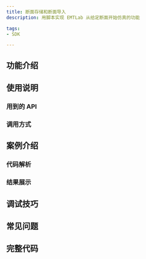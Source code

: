 ```yaml
---
title: 断面存储和断面导入
description: 用脚本实现 EMTLab 从给定断面开始仿真的功能

tags:
- SDK

---
```


## 功能介绍

## 使用说明

### 用到的 API

### 调用方式

## 案例介绍

### 代码解析

### 结果展示

## 调试技巧

## 常见问题

## 完整代码